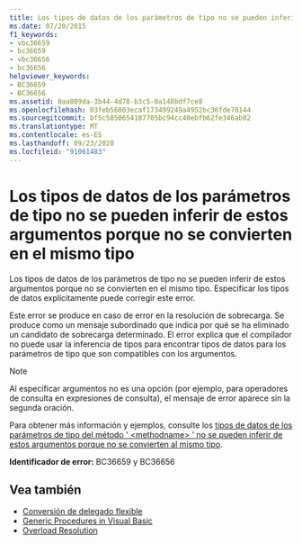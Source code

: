 ```yaml
---
title: Los tipos de datos de los parámetros de tipo no se pueden inferir de estos argumentos porque no se convierten en el mismo tipo
ms.date: 07/20/2015
f1_keywords:
- vbc36659
- bc36659
- vbc36656
- bc36656
helpviewer_keywords:
- BC36659
- BC36656
ms.assetid: 0aa809da-3b44-4d78-b3c5-0a148bdf7ce8
ms.openlocfilehash: 03feb56003ecaf173499249a4952bc36fde70144
ms.sourcegitcommit: bf5c5850654187705bc94cc40ebfb62fe346ab02
ms.translationtype: MT
ms.contentlocale: es-ES
ms.lasthandoff: 09/23/2020
ms.locfileid: "91061483"
---
```

# <a name="data-types-of-the-type-parameters-cannot-be-inferred-from-these-arguments-because-they-do-not-convert-to-the-same-type"></a>Los tipos de datos de los parámetros de tipo no se pueden inferir de estos argumentos porque no se convierten en el mismo tipo

Los tipos de datos de los parámetros de tipo no se pueden inferir de estos argumentos porque no se convierten en el mismo tipo. Especificar los tipos de datos explícitamente puede corregir este error.  
  
 Este error se produce en caso de error en la resolución de sobrecarga. Se produce como un mensaje subordinado que indica por qué se ha eliminado un candidato de sobrecarga determinado. El error explica que el compilador no puede usar la inferencia de tipos para encontrar tipos de datos para los parámetros de tipo que son compatibles con los argumentos.  
  
> [!NOTE]
> Al especificar argumentos no es una opción (por ejemplo, para operadores de consulta en expresiones de consulta), el mensaje de error aparece sin la segunda oración.  
  
 Para obtener más información y ejemplos, consulte los [tipos de datos de los parámetros de tipo del método ' \<methodname> ' no se pueden inferir de estos argumentos porque no se convierten al mismo tipo](bc36660-bc36657.md).  
  
 **Identificador de error:** BC36659 y BC36656  
  
## <a name="see-also"></a>Vea también

- [Conversión de delegado flexible](../programming-guide/language-features/delegates/relaxed-delegate-conversion.md)
- [Generic Procedures in Visual Basic](../programming-guide/language-features/data-types/generic-procedures.md)
- [Overload Resolution](../programming-guide/language-features/procedures/overload-resolution.md)
